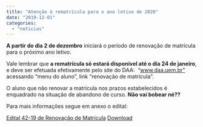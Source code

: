 ```yaml
---
title: "Atenção à rematrícula para o ano letivo de 2020"
date: "2019-12-01"
categories: 
  - "noticias"
---
```


**A partir do dia 2 de dezembro** iniciará o período de renovação de matrícula para o próximo ano letivo.

<!--more-->

Vale lembrar que **a rematrícula só estará disponível até o dia 24 de janeiro**, e deve ser efetuada efetivamente pelo site do DAA:  “www.daa.uem.br” acessando “menu do aluno”, link “renovação de matrícula”.

O aluno que não renovar a matrícula nos prazos estabelecidos é enquadrado na situação de abandono de curso. **Não vai bobear né??**

Para mais informações segue em anexo o edital:

[Edital 42-19 de Renovação de Matrícula](/img/antigo/2019/11/Edital-42-19-de-Renovação-de-Matrícula-versaofinal-1-convertido.pdf)
[Download](/img/antigo/2019/11/Edital-42-19-de-Renovação-de-Matrícula-versaofinal-1-convertido.pdf)
